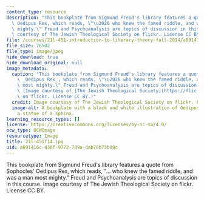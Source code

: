 ```yaml
---
content_type: resource
description: "This bookplate from Sigmund Freud's library features a quote from Sophocles'\
  \ Oedipus Rex, which reads, \"\u2026 who knew the famed riddle, and was a man most\
  \ mighty.\" Freud and Psychoanalysis are topics of discussion in this course. Image\
  \ courtesy of The Jewish Theological Society on flickr. License CC BY."
file: /courses/21l-451-introduction-to-literary-theory-fall-2014/a891416c436f9772789adab78b73b08c_21l-451f14.jpg
file_size: 76502
file_type: image/jpeg
hide_download: true
hide_download_original: null
image_metadata:
  caption: "This bookplate from Sigmund Freud's library features a quote from Sophocles'\
    \ _Oedipus Rex_, which reads, \"\u2026 who knew the famed riddle, and was a man\
    \ most mighty.\" Freud and Psychoanalysis are topics of discussion in this course.\
    \ (Image courtesy of [The Jewish Theological Society](https://flic.kr/p/bi3n82)\
    \ on flickr. License CC BY.)"
  credit: Image courtesy of The Jewish Theological Society on flickr. License CC BY.
  image-alt: A bookplate with a black and white illustration of Oedipus staring at
    a statue of a sphinx.
learning_resource_types: []
license: https://creativecommons.org/licenses/by-nc-sa/4.0/
ocw_type: OCWImage
resourcetype: Image
title: 21l-451f14.jpg
uid: a891416c-436f-9772-789a-dab78b73b08c
---
```

This bookplate from Sigmund Freud's library features a quote from Sophocles' Oedipus Rex, which reads, "… who knew the famed riddle, and was a man most mighty." Freud and Psychoanalysis are topics of discussion in this course. Image courtesy of The Jewish Theological Society on flickr. License CC BY.